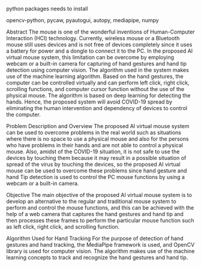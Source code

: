 python packages needs to install

opencv-python, 
pycaw, 
pyautogui, 
autopy, 
mediapipe, 
numpy

Abstract
The mouse is one of the wonderful inventions of Human-Computer Interaction (HCI) technology. Currently, wireless mouse or a Bluetooth mouse still uses devices and is not free of devices completely since it uses a battery for power and a dongle to connect it to the PC. In the proposed AI virtual mouse system, this limitation can be overcome by employing webcam or a built-in camera for capturing of hand gestures and hand tip detection using computer vision. The algorithm used in the system makes use of the machine learning algorithm. Based on the hand gestures, the computer can be controlled virtually and can perform left click, right click, scrolling functions, and computer cursor function without the use of the physical mouse. The algorithm is based on deep learning for detecting the hands. Hence, the proposed system will avoid COVID-19 spread by eliminating the human intervention and dependency of devices to control the computer.

Problem Description and Overview
The proposed AI virtual mouse system can be used to overcome problems in the real world such as situations where there is no space to use a physical mouse and also for the persons who have problems in their hands and are not able to control a physical mouse. Also, amidst of the COVID-19 situation, it is not safe to use the devices by touching them because it may result in a possible situation of spread of the virus by touching the devices, so the proposed AI virtual mouse can be used to overcome these problems since hand gesture and hand Tip detection is used to control the PC mouse functions by using a webcam or a built-in camera.

 Objective
The main objective of the proposed AI virtual mouse system is to develop an alternative to the regular and traditional mouse system to perform and control the mouse functions, and this can be achieved with the help of a web camera that captures the hand gestures and hand tip and then processes these frames to perform the particular mouse function such as left click, right click, and scrolling function.

Algorithm Used for Hand Tracking
For the purpose of detection of hand gestures and hand tracking, the MediaPipe framework is used, and OpenCV library is used for computer vision. The algorithm makes use of the machine learning concepts to track and recognize the hand gestures and hand tip.

